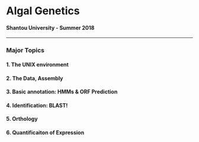 # Algal Genetics 
#### Shantou University - Summer 2018

----

### Major Topics

#### 1. The UNIX environment

#### 2. The Data, Assembly

#### 3. Basic annotation: HMMs & ORF Prediction

#### 4. Identification: BLAST!

#### 5. Orthology

#### 6. Quantificaiton of Expression

